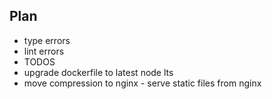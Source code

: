 ## Plan

- type errors
- lint errors
- TODOS
- upgrade dockerfile to latest node lts
- move compression to nginx - serve static files from nginx
